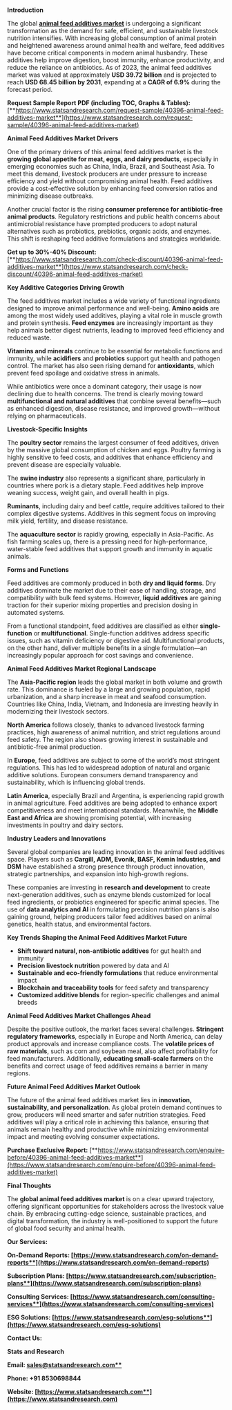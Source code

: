 ﻿**Introduction**

The global [**animal feed additives market**](https://www.statsandresearch.com/report/40396-animal-feed-additives-market) is undergoing a significant transformation as the demand for safe, efficient, and sustainable livestock nutrition intensifies. With increasing global consumption of animal protein and heightened awareness around animal health and welfare, feed additives have become critical components in modern animal husbandry. These additives help improve digestion, boost immunity, enhance productivity, and reduce the reliance on antibiotics. As of 2023, the animal feed additives market was valued at approximately **USD 39.72 billion** and is projected to reach **USD 68.45 billion by 2031**, expanding at a **CAGR of 6.9%** during the forecast period.

**Request Sample Report PDF (including TOC, Graphs & Tables):** [**https://www.statsandresearch.com/request-sample/40396-animal-feed-additives-market**](https://www.statsandresearch.com/request-sample/40396-animal-feed-additives-market)

**Animal Feed Additives Market Drivers**

One of the primary drivers of this animal feed additives market is the **growing global appetite for meat, eggs, and dairy products**, especially in emerging economies such as China, India, Brazil, and Southeast Asia. To meet this demand, livestock producers are under pressure to increase efficiency and yield without compromising animal health. Feed additives provide a cost-effective solution by enhancing feed conversion ratios and minimizing disease outbreaks.

Another crucial factor is the rising **consumer preference for antibiotic-free animal products**. Regulatory restrictions and public health concerns about antimicrobial resistance have prompted producers to adopt natural alternatives such as probiotics, prebiotics, organic acids, and enzymes. This shift is reshaping feed additive formulations and strategies worldwide.

**Get up to 30%-40% Discount:** [**https://www.statsandresearch.com/check-discount/40396-animal-feed-additives-market**](https://www.statsandresearch.com/check-discount/40396-animal-feed-additives-market)

**Key Additive Categories Driving Growth**

The feed additives market includes a wide variety of functional ingredients designed to improve animal performance and well-being. **Amino acids** are among the most widely used additives, playing a vital role in muscle growth and protein synthesis. **Feed enzymes** are increasingly important as they help animals better digest nutrients, leading to improved feed efficiency and reduced waste.

**Vitamins and minerals** continue to be essential for metabolic functions and immunity, while **acidifiers** and **probiotics** support gut health and pathogen control. The market has also seen rising demand for **antioxidants**, which prevent feed spoilage and oxidative stress in animals.

While antibiotics were once a dominant category, their usage is now declining due to health concerns. The trend is clearly moving toward **multifunctional and natural additives** that combine several benefits—such as enhanced digestion, disease resistance, and improved growth—without relying on pharmaceuticals.

**Livestock-Specific Insights**

The **poultry sector** remains the largest consumer of feed additives, driven by the massive global consumption of chicken and eggs. Poultry farming is highly sensitive to feed costs, and additives that enhance efficiency and prevent disease are especially valuable.

The **swine industry** also represents a significant share, particularly in countries where pork is a dietary staple. Feed additives help improve weaning success, weight gain, and overall health in pigs.

**Ruminants**, including dairy and beef cattle, require additives tailored to their complex digestive systems. Additives in this segment focus on improving milk yield, fertility, and disease resistance.

The **aquaculture sector** is rapidly growing, especially in Asia-Pacific. As fish farming scales up, there is a pressing need for high-performance, water-stable feed additives that support growth and immunity in aquatic animals.

**Forms and Functions**

Feed additives are commonly produced in both **dry and liquid forms**. Dry additives dominate the market due to their ease of handling, storage, and compatibility with bulk feed systems. However, **liquid additives** are gaining traction for their superior mixing properties and precision dosing in automated systems.

From a functional standpoint, feed additives are classified as either **single-function** or **multifunctional**. Single-function additives address specific issues, such as vitamin deficiency or digestive aid. Multifunctional products, on the other hand, deliver multiple benefits in a single formulation—an increasingly popular approach for cost savings and convenience.

**Animal Feed Additives Market Regional Landscape**

The **Asia-Pacific region** leads the global market in both volume and growth rate. This dominance is fueled by a large and growing population, rapid urbanization, and a sharp increase in meat and seafood consumption. Countries like China, India, Vietnam, and Indonesia are investing heavily in modernizing their livestock sectors.

**North America** follows closely, thanks to advanced livestock farming practices, high awareness of animal nutrition, and strict regulations around feed safety. The region also shows growing interest in sustainable and antibiotic-free animal production.

In **Europe**, feed additives are subject to some of the world’s most stringent regulations. This has led to widespread adoption of natural and organic additive solutions. European consumers demand transparency and sustainability, which is influencing global trends.

**Latin America**, especially Brazil and Argentina, is experiencing rapid growth in animal agriculture. Feed additives are being adopted to enhance export competitiveness and meet international standards. Meanwhile, the **Middle East and Africa** are showing promising potential, with increasing investments in poultry and dairy sectors.

**Industry Leaders and Innovations**

Several global companies are leading innovation in the animal feed additives space. Players such as **Cargill, ADM, Evonik, BASF, Kemin Industries, and DSM** have established a strong presence through product innovation, strategic partnerships, and expansion into high-growth regions.

These companies are investing in **research and development** to create next-generation additives, such as enzyme blends customized for local feed ingredients, or probiotics engineered for specific animal species. The use of **data analytics and AI** in formulating precision nutrition plans is also gaining ground, helping producers tailor feed additives based on animal genetics, health status, and environmental factors.

**Key Trends Shaping the Animal Feed Additives Market Future**

- **Shift toward natural, non-antibiotic additives** for gut health and immunity
- **Precision livestock nutrition** powered by data and AI
- **Sustainable and eco-friendly formulations** that reduce environmental impact
- **Blockchain and traceability tools** for feed safety and transparency
- **Customized additive blends** for region-specific challenges and animal breeds

**Animal Feed Additives Market Challenges Ahead**

Despite the positive outlook, the market faces several challenges. **Stringent regulatory frameworks**, especially in Europe and North America, can delay product approvals and increase compliance costs. The **volatile prices of raw materials**, such as corn and soybean meal, also affect profitability for feed manufacturers. Additionally, **educating small-scale farmers** on the benefits and correct usage of feed additives remains a barrier in many regions.

**Future Animal Feed Additives Market Outlook**

The future of the animal feed additives market lies in **innovation, sustainability, and personalization**. As global protein demand continues to grow, producers will need smarter and safer nutrition strategies. Feed additives will play a critical role in achieving this balance, ensuring that animals remain healthy and productive while minimizing environmental impact and meeting evolving consumer expectations.

**Purchase Exclusive Report:** [**https://www.statsandresearch.com/enquire-before/40396-animal-feed-additives-market**](https://www.statsandresearch.com/enquire-before/40396-animal-feed-additives-market)

**Final Thoughts**

The **global animal feed additives market** is on a clear upward trajectory, offering significant opportunities for stakeholders across the livestock value chain. By embracing cutting-edge science, sustainable practices, and digital transformation, the industry is well-positioned to support the future of global food security and animal health.

**Our Services:**

**On-Demand Reports: [https://www.statsandresearch.com/on-demand-reports**](https://www.statsandresearch.com/on-demand-reports)**

**Subscription Plans: [https://www.statsandresearch.com/subscription-plans**](https://www.statsandresearch.com/subscription-plans)**

**Consulting Services: [https://www.statsandresearch.com/consulting-services**](https://www.statsandresearch.com/consulting-services)**

**ESG Solutions: [https://www.statsandresearch.com/esg-solutions**](https://www.statsandresearch.com/esg-solutions)**

**Contact Us:**

**Stats and Research**

**Email: [sales@statsandresearch.com**](mailto:sales@statsandresearch.com)**

**Phone: +91 8530698844**

**Website: [https://www.statsandresearch.com**](https://www.statsandresearch.com)**
